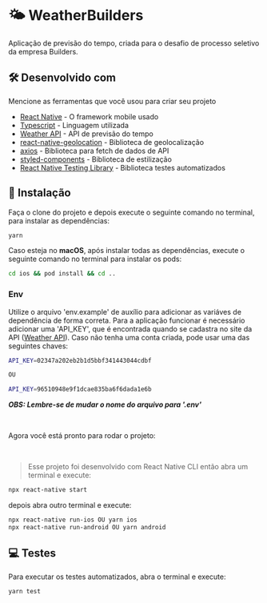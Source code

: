 # 🌤 WeatherBuilders
Aplicação de previsão do tempo, criada para o desafio de processo seletivo da empresa Builders.

## 🛠️ Desenvolvido com

Mencione as ferramentas que você usou para criar seu projeto

* [React Native](https://reactnative.dev/) - O framework mobile usado
* [Typescript](https://www.typescriptlang.org/) - Linguagem utilizada
* [Weather API](https://openweathermap.org/api) - API de previsão do tempo
* [react-native-geolocation](https://github.com/michalchudziak/react-native-geolocation) - Biblioteca de geolocalização
* [axios](https://axios-http.com/ptbr/docs/intro) - Biblioteca para fetch de dados de API
* [styled-components](https://styled-components.com/) - Biblioteca de estilização
* [React Native Testing Library](https://callstack.github.io/react-native-testing-library/) - Biblioteca testes automatizados

## 🔧 Instalação
Faça o clone do projeto e depois execute o seguinte comando no terminal, para instalar as dependências:

```bash
yarn
```

Caso esteja no **macOS**, após instalar todas as dependências, execute o seguinte comando no terminal para instalar os pods:

```bash
cd ios && pod install && cd ..
```

### Env
Utilize o arquivo 'env.example' de auxílio para adicionar as variáves de dependência de forma correta. Para a aplicação funcionar é necessário adicionar uma 'API_KEY', que é encontrada quando se cadastra no site da API ([Weather API](https://openweathermap.org/api)). Caso não tenha uma conta criada, pode usar uma das seguintes chaves:


```bash
API_KEY=02347a202eb2b1d5bbf341443044cdbf

OU

API_KEY=96510948e9f1dcae835ba6f6dada1e6b
```
<i><b>OBS: Lembre-se de mudar o nome do arquivo para '.env'</b></i>

</br>

Agora você está pronto para rodar o projeto:

</br>

> Esse projeto foi desenvolvido com React Native CLI então abra um terminal e execute:

```bash
npx react-native start
```
depois abra outro terminal e execute:

```bash
npx react-native run-ios OU yarn ios
npx react-native run-android OU yarn android
```

## 💻 Testes
Para executar os testes automatizados, abra o terminal e execute:

```bash
yarn test
```
